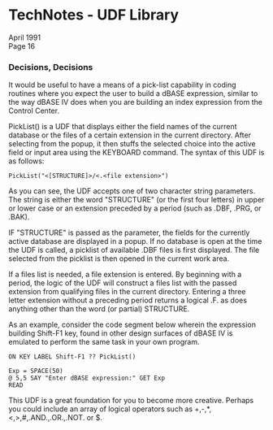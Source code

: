# TechNotes - UDF Library
April 1991<br>
Page 16

### Decisions, Decisions

It would be useful to have a means of a pick-list capability in coding routines where you expect the user to build a dBASE expression, similar to the way dBASE IV does when you are building an index expression from the Control Center.

PickList() is a UDF that displays either the field names of the current database or the files of a certain extension in the current directory. After selecting from the popup, it then stuffs the selected choice into the active field or input area using the KEYBOARD command. The syntax of this UDF is as follows:

`PickList("<[STRUCTURE]>/<.<file extension>")`

As you can see, the UDF accepts one of two character string parameters. The string is either the word "STRUCTURE" (or the first four letters) in upper or lower case or an extension preceded by a period (such as .DBF, .PRG, or .BAK).

IF "STRUCTURE" is passed as the parameter, the fields for the currently active database are displayed in a popup. If no database is open at the time the UDF is called, a picklist of available .DBF files is first displayed. The file selected from the picklist is then opened in the current work area.

If a files list is needed, a file extension is entered. By beginning with a period, the logic of the UDF will construct a files list with the passed extension from qualifying files in the current directory. Entering a three letter extension without a preceding period returns a logical .F. as does anything other than the word (or partial) STRUCTURE.

As an example, consider the code segment below wherein the expression building Shift-F1 key, found in other design surfaces of dBASE IV is emulated to perform the same task in your own program.

```
ON KEY LABEL Shift-F1 ?? PickList()

Exp = SPACE(50)
@ 5,5 SAY "Enter dBASE expression:" GET Exp
READ
```

This UDF is a great foundation for you to become more creative. Perhaps you could include an array of logical operators such as +,-,*,<,>,#,.AND.,.OR.,.NOT. or $.
